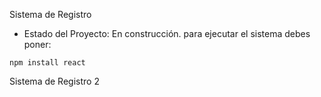<hi> Sistema de Registro </h1>

- Estado del Proyecto: En construcción.
para ejecutar el sistema debes poner:

```npm install react```

Sistema de Registro 2
